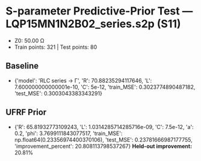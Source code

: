 # S-parameter Predictive-Prior Test — LQP15MN1N2B02_series.s2p (S11)
- Z0: 50.00 Ω
- Train points: 321  |  Test points: 80

## Baseline
- {'model': 'RLC series -> Γ', 'R': 70.88235294117646, 'L': 7.600000000000001e-10, 'C': 5e-12, 'train_MSE': 0.3023774890487182, 'test_MSE': 0.3003043383343291}

## UFRF Prior
- {'R': 65.81932773109243, 'L': 1.0314285714285716e-09, 'C': 7.5e-12, 'a': 0.2, 'phi': 3.7699111843077517, 'train_MSE': np.float64(0.23356974400370106), 'test_MSE': 0.23781666987177755, 'improvement_percent': 20.808113798537267}
**Held-out improvement:** 20.81%